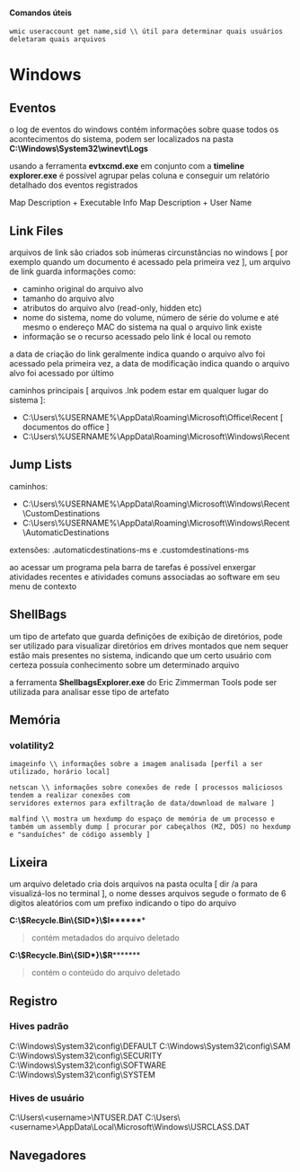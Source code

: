 
#### Comandos úteis

```
wmic useraccount get name,sid \\ útil para determinar quais usuários deletaram quais arquivos
```

# Windows

## Eventos

o log de eventos do windows contém informações sobre quase todos os acontecimentos do sistema, podem ser localizados na pasta **C:\\Windows\\System32\\winevt\\Logs**

usando a ferramenta **evtxcmd.exe** em conjunto com a **timeline explorer.exe** é possível agrupar pelas coluna   e conseguir um relatório detalhado dos eventos registrados

Map Description + Executable Info
Map Description + User Name 

## Link Files

arquivos de link são criados sob inúmeras circunstâncias no windows [ por exemplo quando um documento é acessado pela primeira vez ], um arquivo de link guarda informações como:

- caminho original do arquivo alvo
- tamanho do arquivo alvo
- atributos do arquivo alvo (read-only, hidden etc)
-  nome do sistema, nome do volume, número de série do volume e até mesmo o endereço MAC do sistema na qual o arquivo link existe
- informação se o recurso acessado pelo link é local ou remoto

a data de criação do link geralmente indica quando o arquivo alvo foi acessado pela primeira vez, a data de modificação indica quando o arquivo alvo foi acessado por último

caminhos principais [ arquivos .lnk podem estar em qualquer lugar do sistema ]:

- C:\\Users\\%USERNAME%\\AppData\\Roaming\\Microsoft\\Office\\Recent [ documentos do office ]
- C:\\Users\\%USERNAME%\\AppData\\Roaming\\Microsoft\\Windows\\Recent
## Jump Lists

caminhos: 
- C:\\Users\\%USERNAME%\\AppData\\Roaming\\Microsoft\\Windows\\Recent\\CustomDestinations
- C:\\Users\\%USERNAME%\\AppData\\Roaming\\Microsoft\\Windows\\Recent\\AutomaticDestinations

extensões: .automaticdestinations-ms e .customdestinations-ms

ao acessar um programa pela barra de tarefas é possível enxergar atividades recentes e atividades comuns associadas ao software em seu menu de contexto

## ShellBags

um tipo de artefato que guarda definições de exibição de diretórios, pode ser utilizado para visualizar diretórios em drives montados que nem sequer estão mais presentes no sistema, indicando que um certo usuário com certeza possuía conhecimento sobre um determinado arquivo

a ferramenta **ShellbagsExplorer.exe** do Eric Zimmerman Tools pode ser utilizada para analisar esse tipo de artefato
## Memória

### volatility2

```
imageinfo \\ informações sobre a imagem analisada [perfil a ser utilizado, horário local] 

netscan \\ informações sobre conexões de rede [ processos maliciosos tendem a realizar conexões com 
servidores externos para exfiltração de data/download de malware ]

malfind \\ mostra um hexdump do espaço de memória de um processo e também um assembly dump [ procurar por cabeçalhos (MZ, DOS) no hexdump e "sanduíches" de código assembly ]

```
## Lixeira

um arquivo deletado cria dois arquivos na pasta oculta [ dir /a para visualizá-los no terminal ], o nome desses arquivos segude o formato de 6 digitos aleatórios com um prefixo indicando o tipo do arquivo

**C:\\\$Recycle.Bin\\{SID\*}\\\$I\*\*\*\*\*\****

> contém metadados do arquivo deletado

**C:\\\$Recycle.Bin\\{SID\*}\\\$R***\*\*\*\*\**

> contém o conteúdo do arquivo deletado


## Registro

### Hives padrão

C:\\Windows\\System32\\config\\DEFAULT
C:\\Windows\\System32\\config\\SAM
C:\\Windows\\System32\\config\\SECURITY
C:\\Windows\\System32\\config\\SOFTWARE
C:\\Windows\\System32\\config\\SYSTEM

### Hives de usuário

C:\\Users\\<username\>\\NTUSER.DAT
C:\\Users\\<username\>\\AppData\\Local\\Microsoft\\Windows\\USRCLASS.DAT


## Navegadores

